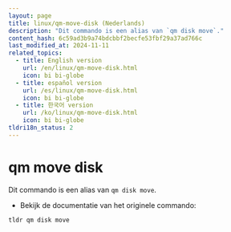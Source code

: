 ```yaml
---
layout: page
title: linux/qm-move-disk (Nederlands)
description: "Dit commando is een alias van `qm disk move`."
content_hash: 6c59ad3b9a74bdcbbf2becfe53fbf29a37ad766c
last_modified_at: 2024-11-11
related_topics:
  - title: English version
    url: /en/linux/qm-move-disk.html
    icon: bi bi-globe
  - title: español version
    url: /es/linux/qm-move-disk.html
    icon: bi bi-globe
  - title: 한국어 version
    url: /ko/linux/qm-move-disk.html
    icon: bi bi-globe
tldri18n_status: 2
---
```

# qm move disk

Dit commando is een alias van `qm disk move`.

- Bekijk de documentatie van het originele commando:

`tldr qm disk move`
